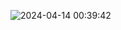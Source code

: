 ![2024-04-14 00:39:42](https://github.com/Pahasara/dotFiles/assets/46932317/078f8314-5c16-4d72-ad94-7d84c4078e47)

